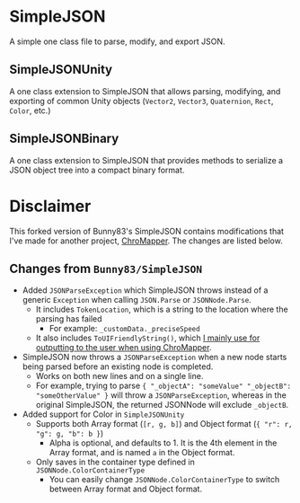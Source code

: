 # SimpleJSON
A simple one class file to parse, modify, and export JSON.

## SimpleJSONUnity
A one class extension to SimpleJSON that allows parsing, modifying, and exporting of common Unity objects (`Vector2`, `Vector3`, `Quaternion`, `Rect`, `Color`, etc.)

## SimpleJSONBinary
A one class extension to SimpleJSON that provides methods to serialize a JSON object tree into a compact binary format.

# Disclaimer
This forked version of Bunny83's SimpleJSON contains modifications that I've made for another project, [ChroMapper](https://github.com/Caeden117/ChroMapper). The changes are listed below.

## Changes from `Bunny83/SimpleJSON`
- Added `JSONParseException` which SimpleJSON throws instead of a generic `Exception` when calling `JSON.Parse` or `JSONNode.Parse`.
  - It includes `TokenLocation`, which is a string to the location where the parsing has failed
    - For example: `_customData._preciseSpeed`
  - It also includes `ToUIFriendlyString()`, which [I mainly use for outputting to the user when using ChroMapper](https://cdn.discordapp.com/attachments/702231982335197264/729070283092394036/unknown.png).
- SimpleJSON now throws a `JSONParseException` when a new node starts being parsed before an existing node is completed.
  - Works on both new lines and on a single line.
  - For example, trying to parse `{ "_objectA": "someValue" "_objectB": "someOtherValue" }` will throw a `JSONParseException`, whereas in the original SimpleJSON, the returned JSONNode will exclude `_objectB`.
- Added support for Color in `SimpleJSONUnity`
  - Supports both Array format (`[r, g, b]`) and Object format (`{ "r": r, "g": g, "b": b }`)
    - Alpha is optional, and defaults to 1. It is the 4th element in the Array format, and is named `a` in the Object format.
  - Only saves in the container type defined in `JSONNode.ColorContainerType`
    - You can easily change `JSONNode.ColorContainerType` to switch between Array format and Object format.